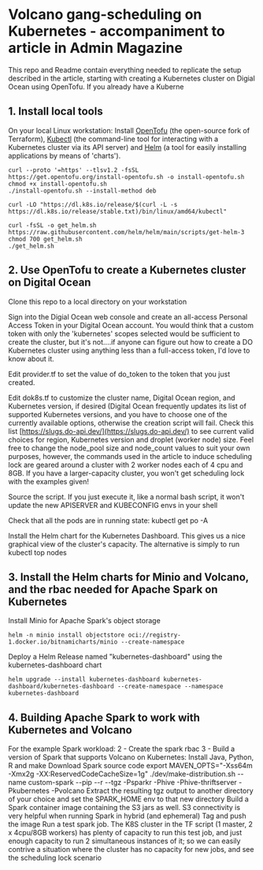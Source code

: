# Volcano gang-scheduling on Kubernetes - accompaniment to article in Admin Magazine
This repo and Readme contain everything needed to replicate the setup described in the article, starting with creating a Kubernetes cluster on Digial Ocean using OpenTofu. If you already have a Kuberne

## 1. Install local tools
On your local Linux workstation: Install [OpenTofu](https://opentofu.org/docs/intro/install/deb/) (the open-source fork of Terraform), [Kubectl](https://kubernetes.io/docs/tasks/tools/install-kubectl-linux/) (the command-line tool for interacting with a Kubernetes cluster via its API server) and [Helm](https://helm.sh/docs/intro/install/) (a tool for easily installing applications by means of 'charts').

```
curl --proto '=https' --tlsv1.2 -fsSL https://get.opentofu.org/install-opentofu.sh -o install-opentofu.sh
chmod +x install-opentofu.sh
./install-opentofu.sh --install-method deb

curl -LO "https://dl.k8s.io/release/$(curl -L -s https://dl.k8s.io/release/stable.txt)/bin/linux/amd64/kubectl"

curl -fsSL -o get_helm.sh https://raw.githubusercontent.com/helm/helm/main/scripts/get-helm-3
chmod 700 get_helm.sh
./get_helm.sh
```
## 2. Use OpenTofu to create a Kubernetes cluster on Digital Ocean

Clone this repo to a local directory on your workstation

Sign into the Digial Ocean web console and create an all-access Personal Access Token in your Digital Ocean account. You would think that a custom token with only the 'kubernetes' scopes selected would be sufficient to create the cluster, but it's not....if anyone can figure out how to create a DO Kubernetes cluster using anything less than a full-access token, I'd love to know about it.

Edit provider.tf to set the value of do_token to the token that you just created.

Edit dok8s.tf to customize the cluster name, Digital Ocean region, and Kubernetes version, if desired (Digital Ocean frequently updates its list of supported Kubernetes versions, and you have to choose one of the currently available options, otherwise the creation script will fail. Check this list [https://slugs.do-api.dev/](https://slugs.do-api.dev/) to see current valid choices for region, Kubernetes version and droplet (worker node) size. Feel free to change the node_pool size and node_count values to suit your own purposes, however, the commands used in the article to induce scheduling lock are geared around a cluster with 2 worker nodes each of 4 cpu and 8GB. If you have a larger-capacity cluster, you won't get scheduling lock with the examples given!

Source the script. If you just execute it, like a normal bash script, it won't update the new APISERVER and KUBECONFIG envs in your shell

Check that all the pods are in running state: kubectl get po -A

Install the Helm chart for the Kubernetes Dashboard. This gives us a nice graphical view of the cluster's capacity. The alternative is simply to run kubectl top nodes

## 3. Install the Helm charts for Minio and Volcano, and the rbac needed for Apache Spark on Kubernetes

Install Minio for Apache Spark's object storage
```
helm -n minio install objectstore oci://registry-1.docker.io/bitnamicharts/minio --create-namespace
```
Deploy a Helm Release named "kubernetes-dashboard" using the kubernetes-dashboard chart
```
helm upgrade --install kubernetes-dashboard kubernetes-dashboard/kubernetes-dashboard --create-namespace --namespace kubernetes-dashboard
```
 
## 4. Building Apache Spark to work with Kubernetes and Volcano

For the example Spark workload:
2 - Create the spark rbac
3 - Build a version of Spark that supports Volcano on Kubernetes:
Install Java, Python, R and make
Download Spark source code
export MAVEN_OPTS="-Xss64m -Xmx2g -XX:ReservedCodeCacheSize=1g"
./dev/make-distribution.sh --name custom-spark --pip --r --tgz -Psparkr -Phive -Phive-thriftserver -Pkubernetes -Pvolcano
Extract the resulting tgz output to another directory of your choice and set the SPARK_HOME env to that new directory
Build a Spark container image containing the S3 jars as well. S3 connectivity is very helpful when running Spark in hybrid (and ephemeral)
Tag and push the image
Run a test spark job. The K8S cluster in the TF script (1 master, 2 x 4cpu/8GB workers) has plenty of capacity to run this test job, and just enough capacity to run 2 simultaneous instances of it; so we can easily contrive a situation where the cluster has no capacity for new jobs, and see the scheduling lock scenario

 
